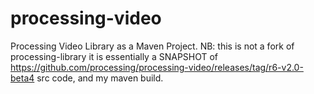 # processing-video
Processing Video Library as a Maven Project. NB: this is not a fork of processing-library it is essentially a SNAPSHOT of https://github.com/processing/processing-video/releases/tag/r6-v2.0-beta4 src code, and my maven build.
